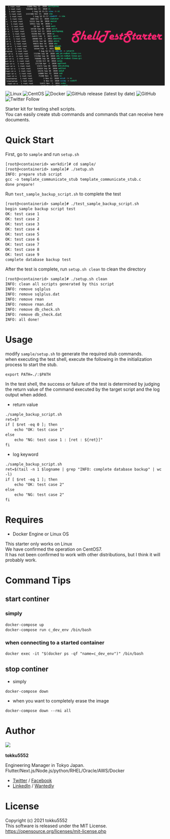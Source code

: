 ![](images/shellteststarter_banner.png)

![Linux](https://img.shields.io/badge/-Linux-6C6694.svg?logo=linux&style=flat)
![CentOS](https://img.shields.io/badge/CentOS-latest-EEE.svg?color=blue&logo=centos&style=flat)
![Docker](https://img.shields.io/badge/-Docker-EEE.svg?logo=docker&style=flat)
![GitHub release (latest by date)](https://img.shields.io/github/v/release/tokku5552/shell-test-starter)
![GitHub](https://img.shields.io/github/license/tokku5552/shell-test-starter)
![Twitter Follow](https://img.shields.io/twitter/follow/tokkuu?color=green&style=flat)

Starter kit for testing shell scripts.  
You can easily create stub commands and commands that can receive here documents.

# Quick Start

First, go to `sample` and run `setup.sh`

```
[root@<containerid> workdir]# cd sample/
[root@<containerid> sample]# ./setup.sh
INFO: prepare stub script
gcc -o template_communicate_stub template_communicate_stub.c
done prepare!
```

Run `test_sample_backup_script.sh` to complete the test

```
[root@<containerid> sample]# ./test_sample_backup_script.sh
begin sample backup script test
OK: test case 1
OK: test case 2
OK: test case 3
OK: test case 4
OK: test case 5
OK: test case 6
OK: test case 7
OK: test case 8
OK: test case 9
complete database backup test
```

After the test is complete, run `setup.sh clean` to clean the directory

```
[root@<containerid> sample]# ./setup.sh clean
INFO: clean all scripts generated by this script
INFO: remove sqlplus
INFO: remove sqlplus.dat
INFO: remove rman
INFO: remove rman.dat
INFO: remove db_check.sh
INFO: remove db_check.dat
INFO: all done!
```

# Usage

modify `sample/setup.sh` to generate the required stub commands.  
when executing the test shell, execute the following in the initialization process to start the stub.

```
export PATH=./:$PATH
```

In the test shell, the success or failure of the test is determined by judging the return value of the command executed by the target script and the log output when added.

- return value

```
./sample_backup_script.sh
ret=$?
if [ $ret -eq 0 ]; then
    echo "OK: test case 1"
else
    echo "NG: test case 1 : [ret : ${ret}]"
fi
```

- log keyword

```
./sample_backup_script.sh
ret=$(tail -n 1 $logname | grep "INFO: complete database backup" | wc -l)
if [ $ret -eq 1 ]; then
    echo "OK: test case 2"
else
    echo "NG: test case 2"
fi
```

# Requires

- Docker Engine or Linux OS

This starter only works on Linux  
We have confirmed the operation on CentOS7.  
It has not been confirmed to work with other distributions, but I think it will probably work.

# Command Tips

## start continer

### simply

```
docker-compose up
docker-compose run c_dev_env /bin/bash
```

### when connecting to a started container

```
docker exec -it "$(docker ps -qf "name=c_dev_env")" /bin/bash
```

## stop continer

- simply

```
docker-compose down
```

- when you want to completely erase the image

```
docker-compose down --rmi all
```

# Author

<img src ="https://github.com/tokku5552.png" width=140>

**tokku5552**

Engineering Manager in Tokyo Japan.  
Flutter/Next.js/Node.js/python/RHEL/Oracle/AWS/Docker

- [Twitter](https://twitter.com/tokkuu) / [Facebook](https://www.facebook.com/tokkuatggrks)
- [LinkedIn](https://www.linkedin.com/in/shinnosuke-tokuda-853b78207/) / [Wantedly](https://www.wantedly.com/id/shinnosuke_tokuda)

# License

Copyright (c) 2021 tokku5552  
This software is released under the MIT License.  
https://opensource.org/licenses/mit-license.php
